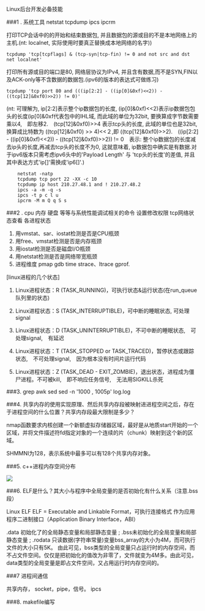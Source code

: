Linux后台开发必备技能

###1 . 系统工具 netstat tcpdump ipcs ipcrm 

打印TCP会话中的的开始和结束数据包, 并且数据包的源或目的不是本地网络上的主机.(nt: localnet, 实际使用时要真正替换成本地网络的名字))

	tcpdump 'tcp[tcpflags] & (tcp-syn|tcp-fin) != 0 and not src and dst net localnet'
打印所有源或目的端口是80, 网络层协议为IPv4, 并且含有数据,而不是SYN,FIN以及ACK-only等不含数据的数据包.(ipv6的版本的表达式可做练习)

	tcpdump 'tcp port 80 and (((ip[2:2] - ((ip[0]&0xf)<<2)) - ((tcp[12]&0xf0)>>2)) != 0)'
(nt: 可理解为, ip[2:2]表示整个ip数据包的长度, (ip[0]&0xf)<<2)表示ip数据包包头的长度(ip[0]&0xf代表包中的IHL域, 而此域的单位为32bit, 要换算成字节数需要乘以4,　即左移2.　(tcp[12]&0xf0)>>4 表示tcp头的长度, 此域的单位也是32bit,　换算成比特数为 ((tcp[12]&0xf0) >> 4)<<２,即 ((tcp[12]&0xf0)>>2).　((ip[2:2] - ((ip[0]&0xf)<<2)) - ((tcp[12]&0xf0)>>2)) != 0　表示: 整个ip数据包的长度减去ip头的长度,再减去tcp头的长度不为0, 这就意味着, ip数据包中确实是有数据.对于ipv6版本只需考虑ipv6头中的'Payload Length' 与 'tcp头的长度'的差值, 并且其中表达方式'ip[]'需换成'ip6[]'.)

		netstat -natp
		tcpdump tcp port 22 -XX -c 10
		tcpdump ip host 210.27.48.1 and ! 210.27.48.2
		ipcs -a -m -q -s 
		ipcs -t p c l u
		ipcrm -M m Q q S s 
		 
###2 .  cpu 内存 硬盘 等等与系统性能调试相关的命令 设置修改权限 tcp网络状态查看 各进程状态

1. 用vmstat、sar、iostat检测是否是CPU瓶颈 
2. 用free、vmstat检测是否是内存瓶颈
3. 用iostat检测是否是磁盘I/O瓶颈
4. 用netstat检测是否是网络带宽瓶颈
5. 进程维度 pmap gdb time strace、ltrace gprof.

[linux进程的几个状态]

1. Linux进程状态：R (TASK_RUNNING)，可执行状态&运行状态(在run_queue队列里的状态)

2. Linux进程状态：S (TASK_INTERRUPTIBLE)，可中断的睡眠状态, 可处理signal

3. Linux进程状态：D (TASK_UNINTERRUPTIBLE)，不可中断的睡眠状态,　可处理signal,　有延迟

4. Linux进程状态：T (TASK_STOPPED or TASK_TRACED)，暂停状态或跟踪状态,　不可处理signal,　因为根本没有时间片运行代码

5. Linux进程状态：Z (TASK_DEAD - EXIT_ZOMBIE)，退出状态，进程成为僵尸进程。不可被kill,　即不响应任务信号,　无法用SIGKILL杀死

###3.  grep awk sed
sed -n '1000 , 1005p' log.log

###4. 共享内存的使用实现原理、然后共享内存段被映射进进程空间之后，存在于进程空间的什么位置？共享内存段最大限制是多少？

nmap函数要求内核创建一个新额虚拟存储器区域，最好是从地质start开始的一个区域，并将文件描述符fd指定对象的一个连续的片（chunk）映射到这个新的区域。

 SHMMNI为128，表示系统中最多可以有128个共享内存对象。

###5. c++进程内存空间分布

![](http://images.cnblogs.com/cnblogs_com/skynet/201103/201103071829123774.png)

###6. ELF是什么？其大小与程序中全局变量的是否初始化有什么关系（注意.bss段）

Linux ELF ELF = Executable and Linkable Format，可执行连接格式 作为应用程序二进制接口（Application Binary Interface，ABI）

.data  初始化了的全局静态变量和局部静态变量 ; .bss未初始化的全局变量和局部静态变量 ; .rodata  只读数据(字符串常量)变量bss_array的大小为4M，而可执行文件的大小只有5K。 由此可见，bss类型的全局变量只占运行时的内存空间，而不占文件空间。仅仅是把初始化的值改为非零了，文件就变为4M多。由此可见，data类型的全局变量是即占文件空间，又占用运行时内存空间的。

###7 进程间通信

共享内存， socket，pipe，信号。 ipcs


###8. makefile编写
